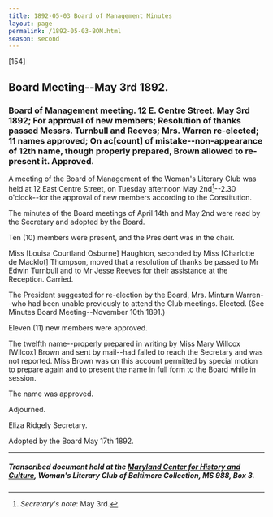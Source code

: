 ```yaml
---
title: 1892-05-03 Board of Management Minutes
layout: page
permalink: /1892-05-03-BOM.html
season: second
---
```


<style>
    #maincontent{
        font-size:1.4em;
    }
</style>
[154]

## Board Meeting--May 3rd 1892.

### Board of Management meeting. 12 E. Centre Street. May 3rd 1892; For approval of new members; Resolution of thanks passed Messrs. Turnbull and Reeves; Mrs. Warren re-elected; 11 names approved; On ac[count] of mistake--non-appearance of 12th name, though properly prepared, Brown allowed to re-present it. Approved.

A meeting of the Board of Management of the Woman's Literary Club was held at 12 East Centre Street, on Tuesday afternoon May 2nd[^note]--2.30 o'clock--for the approval of new members according to the Constitution.

[^note]: _Secretary's note_: May 3rd.

The minutes of the Board meetings of April 14th and May 2nd were read by the Secretary and adopted by the Board.

Ten (10) members were present, and the President was in the chair.

Miss [Louisa Courtland Osburne] Haughton, seconded by Miss [Charlotte de Macklot] Thompson, moved that a resolution of thanks be passed to Mr Edwin Turnbull and to Mr Jesse Reeves for their assistance at the Reception. Carried.

The President suggested for re-election by the Board, Mrs. Minturn Warren--who had been unable previously to attend the Club meetings. Elected. (See Minutes Board Meeting--November 10th 1891.)

Eleven (11) new members were approved.

The twelfth name--properly prepared in writing by Miss Mary Willcox [Wilcox] Brown and sent by mail--had failed to reach the Secretary and was not reported. Miss Brown was on this account permitted by special motion to prepare again and to present the name in full form to the Board while in session.

The name was approved.

Adjourned.

Eliza Ridgely
Secretary.

Adopted by the Board May 17th 1892.


<hr>

##### Transcribed document held at the [Maryland Center for History and Culture](http://mdhs.org/), Woman's Literary Club of Baltimore Collection, MS 988, Box 3. 